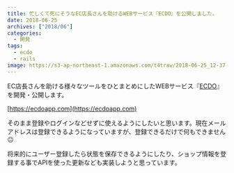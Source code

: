```yaml
---
title: 忙しくて死にそうなEC店長さんを助けるWEBサービス『ECDO』を公開しました。
date: 2018-06-25
archives: ["2018/06"]
categories:
  - 開発
tags:
  - ecdo
  - rails
image: https://s3-ap-northeast-1.amazonaws.com/t4traw/2018-06-25_12-37-38.png
---
```


EC店長さんを助ける様々なツールをひとまとめにしたWEBサービス『[ECDO](https://ecdoapp.com)』を開発・公開します。

<!--more-->

[https://ecdoapp.com](https://ecdoapp.com)

そのまま登録やログインなどせずに使えるようにしたいと思います。現在メールアドレスは登録できるようになっていますが、登録できるだけで何もできません😐

将来的にユーザー登録したら状態を保存できるようにしたり、ショップ情報を登録する事でAPIを使った更新なども実装しようと思っています。
